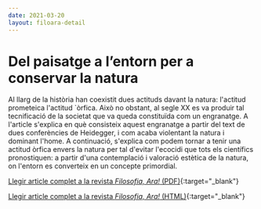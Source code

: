 ```yaml
---
date: 2021-03-20
layout: filoara-detail
---
```


# Del paisatge a l’entorn per a conservar la natura

Al llarg de la història han coexistit dues actituds davant la natura: l'actitud prometeica l'actitud `òrfica. Això no
obstant, al segle XX es va produir tal tecnificació de la societat que va queda constituïda com un engranatge. A
l'article s'explica en què consisteix aquest engranatge a partir del text de dues conferències de Heidegger, i com acaba
violentant la natura i dominant l'home. A continuació, s'explica com podem tornar a tenir una actitud òrfica envers la
natura per tal d'evitar l'ecocidi que tots els científics pronostiquen: a partir d'una contemplació i valoració estètica
de la natura, on l'entorn es converteix en un concepte primordial.

[Llegir article complet a la revista _Filosofia, Ara!_ (PDF)](http://www.infofilosofia.info/revista-prova/index.php/FA/article/view/258/353){:target="_blank"}

[Llegir article complet a la revista _Filosofia, Ara!_ (HTML)](http://www.infofilosofia.info/revista-prova/index.php/FA/article/view/258/364){:target="_blank"}
